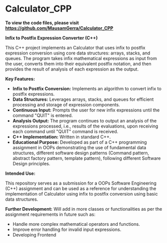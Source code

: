 # Calculator_CPP
**To view the code files, please visit https://github.com/MausamGerra/Calculator_CPP**

**Infix to Postfix Expression Converter (C++)**

This C++ project implements an Calculator that uses infix to postfix expression conversion using core data structures: arrays, stacks, and queues. The program takes infix mathematical expressions as input from the user, converts them into their equivalent postfix notation, and then provides the result of analysis of each expression as the output.

**Key Features:**

* **Infix to Postfix Conversion:** Implements an algorithm to convert infix to postfix expressions.
* **Data Structures:** Leverages arrays, stacks, and queues for efficient processing and storage of expression components.
* **Continuous Input:** Prompts the user for new infix expressions until the command "QUIT" is entered.
* **Analysis Output:** The program continues to output an analysis of the expressions processed, i.e., results of the evaluations, upon receiving each command until "QUIT" command is received.
* **C++ Implementation:** Written in standard C++.
* **Educational Purpose:** Developed as part of a C++ programming assignment in OOPs demonstrating the use of fundamental data structures, different software design patterns (Command pattern, abstract factory pattern, template pattern), following different Software Design principles.

**Intended Use:**

This repository serves as a submission for a OOPs Software Engineering (C++) assignment and can be used as a reference for understanding the implementation of Calculator using infix to postfix conversion using basic data structures.

**Further Development:** Will add in more classes or functionalities as per the assignment requirements in future such as:
* Handle more complex mathematical operators and functions.
* Improve error handling for invalid input expressions.
* Developing Frontend
